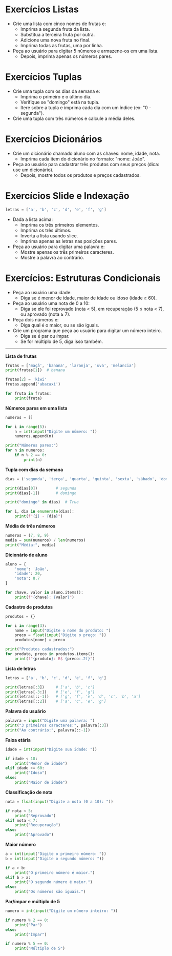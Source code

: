 # Exercícios Listas

- Crie uma lista com cinco nomes de frutas e:
    - Imprima a segunda fruta da lista.
    - Substitua a terceira fruta por outra.
    - Adicione uma nova fruta no final.
    - Imprima todas as frutas, uma por linha.
- Peça ao usuário para digitar 5 números e armazene-os em uma lista.
    - Depois, imprima apenas os números pares.

# Exercícios Tuplas

- Crie uma tupla com os dias da semana e:
    - Imprima o primeiro e o último dia.
    - Verifique se "domingo" está na tupla.
    - Itere sobre a tupla e imprima cada dia com um índice (ex: "0 - segunda").
- Crie uma tupla com três números e calcule a média deles.

# Exercícios Dicionários

- Crie um dicionário chamado aluno com as chaves: nome, idade, nota.
    - Imprima cada item do dicionário no formato: "nome: João".
- Peça ao usuário para cadastrar três produtos com seus preços (dica: use um dicionário).
    - Depois, mostre todos os produtos e preços cadastrados.

# Exercícios Slide e Indexação

```python
letras = ['a', 'b', 'c', 'd', 'e', 'f', 'g']
```
- Dada a lista acima:
    - Imprima os três primeiros elementos.
    - Imprima os três últimos.
    - Inverta a lista usando slice.
    - Imprima apenas as letras nas posições pares.
- Peça ao usuário para digitar uma palavra e:
    - Mostre apenas os três primeiros caracteres.
    - Mostre a palavra ao contrário.

# Exercícios: Estruturas Condicionais

- Peça ao usuário uma idade:  
    - Diga se é menor de idade, maior de idade ou idoso (idade ≥ 60).
- Peça ao usuário uma nota de 0 a 10:
    - Diga se ele foi reprovado (nota < 5), em recuperação (5 ≤ nota < 7), ou aprovado (nota ≥ 7).
- Peça dois números e:
    - Diga qual é o maior, ou se são iguais.
- Crie um programa que peça ao usuário para digitar um número inteiro.
    - Diga se é par ou ímpar.
    - Se for múltiplo de 5, diga isso também.
-----------------------------------------------------
**Lista de frutas**
```python
frutas = ['maçã', 'banana', 'laranja', 'uva', 'melancia']
print(frutas[1])  # banana

frutas[2] = 'kiwi'
frutas.append('abacaxi')

for fruta in frutas:
    print(fruta)
```

**Números pares em uma lista**
```python
numeros = []

for i in range(5):
    n = int(input("Digite um número: "))
    numeros.append(n)

print("Números pares:")
for n in numeros:
    if n % 2 == 0:
        print(n)
```

**Tupla com dias da semana**
```python
dias = ('segunda', 'terça', 'quarta', 'quinta', 'sexta', 'sábado', 'domingo')

print(dias[0])        # segunda
print(dias[-1])       # domingo

print("domingo" in dias)  # True

for i, dia in enumerate(dias):
    print(f"{i} - {dia}")
```

**Média de três números**
```python
numeros = (7, 8, 9)
media = sum(numeros) / len(numeros)
print("Média:", media)
```

**Dicionário de aluno**
```python
aluno = {
    'nome': 'João',
    'idade': 20,
    'nota': 8.7
}

for chave, valor in aluno.items():
    print(f"{chave}: {valor}")
```

**Cadastro de produtos**
```python
produtos = {}

for i in range(3):
    nome = input("Digite o nome do produto: ")
    preco = float(input("Digite o preço: "))
    produtos[nome] = preco

print("Produtos cadastrados:")
for produto, preco in produtos.items():
    print(f"{produto}: R$ {preco:.2f}")
```


**Lista de letras**
```python
letras = ['a', 'b', 'c', 'd', 'e', 'f', 'g']

print(letras[:3])     # ['a', 'b', 'c']
print(letras[-3:])    # ['e', 'f', 'g']
print(letras[::-1])   # ['g', 'f', 'e', 'd', 'c', 'b', 'a']
print(letras[::2])    # ['a', 'c', 'e', 'g']
```

**Palavra do usuário**
```python
palavra = input("Digite uma palavra: ")
print("3 primeiros caracteres:", palavra[:3])
print("Ao contrário:", palavra[::-1])
```

**Faixa etária**
```python
idade = int(input("Digite sua idade: "))

if idade < 18:
    print("Menor de idade")
elif idade >= 60:
    print("Idoso")
else:
    print("Maior de idade")
```

**Classificação de nota**
```python
nota = float(input("Digite a nota (0 a 10): "))

if nota < 5:
    print("Reprovado")
elif nota < 7:
    print("Recuperação")
else:
    print("Aprovado")
```

**Maior número**
```python
a = int(input("Digite o primeiro número: "))
b = int(input("Digite o segundo número: "))

if a > b:
    print("O primeiro número é maior.")
elif b > a:
    print("O segundo número é maior.")
else:
    print("Os números são iguais.")
```

**Par/ímpar e múltiplo de 5**
```python
numero = int(input("Digite um número inteiro: "))

if numero % 2 == 0:
    print("Par")
else:
    print("Ímpar")

if numero % 5 == 0:
    print("Múltiplo de 5")
```